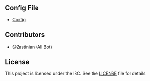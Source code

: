 ## Config File

- [Config](/src/config/index.js)

## Contributors

- [@Zastinian](https://github.com/Zastinian) (All Bot)

## License

This project is licensed under the ISC. See the [LICENSE](https://github.com/ThinkR-open/isc-proposal-licence/blob/master/proposal_licence.md) file for details
